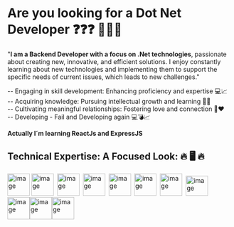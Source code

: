 # Are you looking for a Dot Net Developer ❓❓❓ 🚀🚀🚀

"**I am a Backend Developer with a focus on .Net technologies**, passionate about creating new, innovative, and efficient solutions. I enjoy constantly learning about new technologies and implementing them to support the specific needs of current issues, which leads to new challenges."

-- Engaging in skill development: Enhancing proficiency and expertise 💻📈 <br>
-- Acquiring knowledge: Pursuing intellectual growth and learning 📖🧠<br>
-- Cultivating meaningful relationships: Fostering love and connection 💙❤️<br>
-- Developing - Fail and Developing again 💻💣📈

**Actually I´m learning ReactJs and ExpressJS**

## Technical Expertise: A Focused Look: 🔥 🖥️ 🔥
<image src="https://user-images.githubusercontent.com/110134629/230747163-6c1e9d71-ecc0-4d10-b85b-ad5d94d93568.png" alt="image" width="50">&nbsp;<image src="https://user-images.githubusercontent.com/110134629/230747177-920108fe-976d-4dc5-b1c3-08b019a64bdf.png" alt="image" width="50">&nbsp;&nbsp;<image src="https://user-images.githubusercontent.com/110134629/230747183-7de8e9ff-159e-49d8-af7a-27cc3fa4682d.png" alt="image" width="50">&nbsp;&nbsp;<image src="https://user-images.githubusercontent.com/110134629/230747215-b9488223-2a6a-4a6d-8ee2-fea14391d4b2.png" alt="image" width="50">&nbsp;&nbsp;<image src="https://user-images.githubusercontent.com/110134629/230747231-876a1444-e168-4006-8fb5-28022e1db18f.png" alt="image" width="50">&nbsp;&nbsp;<image src="https://user-images.githubusercontent.com/110134629/230747407-3750ecb0-75b8-4fdd-88f2-823231d2609d.png" alt="image" width="50">&nbsp;&nbsp;<image src="https://user-images.githubusercontent.com/110134629/230752183-ab036b81-9fec-4b16-aba3-9c4265d9c52b.png" alt="image" width="50">&nbsp;&nbsp;<image src="https://user-images.githubusercontent.com/110134629/230751075-3b77bf72-f41a-4105-953c-7aa2e9649b70.png" alt="image" width="50" height="45">&nbsp;&nbsp;<image src="https://user-images.githubusercontent.com/110134629/230752258-bf2235a4-9d4b-4325-891c-a4f20234b086.png" alt="image" width="50"><image src="https://user-images.githubusercontent.com/110134629/230753009-3a03c1c8-a397-4328-9663-a7837860486d.png" alt="image" width="50"><image src="https://user-images.githubusercontent.com/110134629/230755292-020381ea-9868-4267-ace5-81af97746cd5.png" alt="image" width="50">




